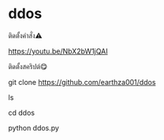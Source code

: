 # ddos

ติดตั้งคำสั่ง⚠️

https://youtu.be/NbX2bW1jQAI

ติดตั้งสคริปต์😋

git clone https://github.com/earthza001/ddos

ls

cd ddos

python ddos.py
